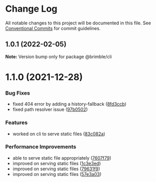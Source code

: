 # Change Log

All notable changes to this project will be documented in this file.
See [Conventional Commits](https://conventionalcommits.org) for commit guidelines.

## 1.0.1 (2022-02-05)

**Note:** Version bump only for package @brimble/cli





# 1.1.0 (2021-12-28)


### Bug Fixes

* fixed 404 error by adding a history-fallback ([8fd3ccb](https://github.com/brimblehq/brimble/commit/8fd3ccb68c2d78b398633e4b7e91bb703578b386))
* fixed path resolver issue ([97b0502](https://github.com/brimblehq/brimble/commit/97b05023b03dddb23fb35fa491ca86539242e5ae))


### Features

* worked on cli to serve static files ([83c082a](https://github.com/brimblehq/brimble/commit/83c082a38e05e5e0844f0538380e4adb29ad1871))


### Performance Improvements

* able to serve static file appropriately ([7607f79](https://github.com/brimblehq/brimble/commit/7607f794fc66eb9856706815db112033d7b18d6b))
* improved on serving static files ([1c3e3ed](https://github.com/brimblehq/brimble/commit/1c3e3edc5c5281e80ec9428317efd3203c6cc14b))
* improved on serving static files ([79631f9](https://github.com/brimblehq/brimble/commit/79631f904a9dd6318982bd6d3f0ae2467451367b))
* improved on serving static files ([57e3a03](https://github.com/brimblehq/brimble/commit/57e3a030d05ac027de1b378092533916e5c0b2e1))
